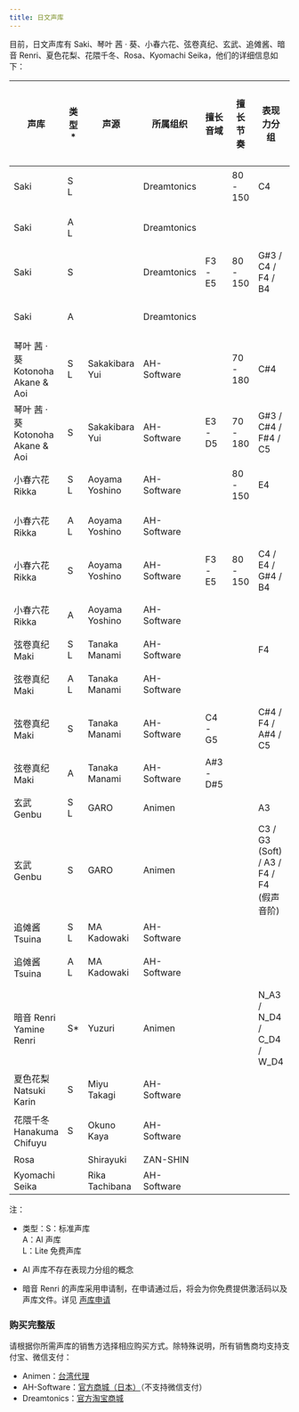 ```yaml
---
title: 日文声库
---
```


目前，日文声库有 Saki、琴叶 茜 · 葵、小春六花、弦卷真纪、玄武、追傩酱、暗音 Renri、夏色花梨、花隈千冬、Rosa、Kyomachi Seika，他们的详细信息如下：

| 声库 | 类型* | 声源 | 所属组织 |  擅长音域 | 擅长节奏 | 表现力分组 | 自动音高调校 | 最新版本 |
| --- | --- | --- | --- | --- | --- | --- | --- | --- |
| Saki | S L |  | Dreamtonics |  | 80 - 150 | C4 | 第 1 代 | ver.101 |
| Saki | A L |  | Dreamtonics |  |  |  | 第 3 代 | ver.101 |
| Saki | S |  | Dreamtonics | F3 - E5 | 80 - 150 | G#3 / C4 / F4 / B4 | 第 1 代 | ver.101 |
| Saki | A |  | Dreamtonics |  |  |  | 第 3 代 | ver.115 |
| 琴叶 茜 · 葵 <br/> Kotonoha Akane & Aoi | S L | Sakakibara Yui | AH-Software |  | 70 - 180 | C#4 | 第 1 代 | ver.100 |
| 琴叶 茜 · 葵 <br/> Kotonoha Akane & Aoi | S | Sakakibara Yui | AH-Software | E3 - D5 | 70 - 180 | G#3 / C#4 / F#4 / C5 | 第 1 代 | ver.100 |
| 小春六花 <br/> Rikka | S L | Aoyama Yoshino | AH-Software |  | 80 - 150 | E4 | 第 1 代 | ver.100 |
| 小春六花 <br/> Rikka | A L | Aoyama Yoshino | AH-Software |  |  |  | 第 3 代 | ver.101 |
| 小春六花 <br/> Rikka | S | Aoyama Yoshino | AH-Software | F3 - E5 | 80 - 150 | C4 / E4 / G#4 / B4 | 第 1 代 | ver.100 |
| 小春六花 <br/> Rikka | A | Aoyama Yoshino | AH-Software |  |  |  | 第 3 代 | ver.105 |
| 弦卷真纪 <br/> Maki | S L | Tanaka Manami | AH-Software |  |  | F4 |  | ver.100 |
| 弦卷真纪 <br/> Maki | A L | Tanaka Manami | AH-Software |  |  |  | 第 3 代 | ver.101 |
| 弦卷真纪 <br/> Maki | S | Tanaka Manami | AH-Software | C4 - G5 |  | C#4 / F4 / A#4 / C5 |  | ver.100 |
| 弦卷真纪 <br/> Maki | A | Tanaka Manami | AH-Software | A#3 - D#5 |  |  | 第 3 代 | ver.104 |
| 玄武 <br/> Genbu | S L | GARO | Animen |  |  | A3 |  | ver.100 |
| 玄武 <br/> Genbu | S | GARO | Animen |  |  | C3 / G3 (Soft) / A3 / F4 / F4 (假声音阶) |  | ver.100 |
| 追傩酱 <br/> Tsuina | S L | MA Kadowaki | AH-Software |  |  | | | ver.100 |
| 追傩酱 <br/> Tsuina | A L | MA Kadowaki | AH-Software |  | |  | 第 4 代 | ver.100 |
| 暗音 Renri <br/> Yamine Renri | S* | Yuzuri | Animen |  |  | N_A3 / N_D4 / C_D4 / W_D4 |  | ver.100 |
| 夏色花梨 <br/> Natsuki Karin | S | Miyu Takagi | AH-Software |  |  |  |  | 预计 2022 / 04 发售 |
| 花隈千冬 <br/> Hanakuma Chifuyu | S | Okuno Kaya | AH-Software |  |  |  |  | 预计 2022 发售 |
| Rosa |  | Shirayuki | ZAN-SHIN |  |  |  |  | 未发售 |
| Kyomachi Seika |  | Rika Tachibana | AH-Software |  |  |  |  | 未发售 |

注：

* 类型：S：标准声库 <br/> A：AI 声库 <br/> L：Lite 免费声库

* AI 声库不存在表现力分组的概念

* 暗音 Renri 的声库采用申请制，在申请通过后，将会为你免费提供激活码以及声库文件。详见 [声库申请](https://forms.gle/BnZcj2CHNePEm6Hu6)

### 购买完整版

请根据你所需声库的销售方选择相应购买方式。除特殊说明，所有销售商均支持支付宝、微信支付：

  * Animen：[台湾代理](https://www.anicute.com/)
  * AH-Software：[官方商城（日本）](https://www.ah-soft.com/product/series.html#synth-v)（不支持微信支付）
  * Dreamtonics：[官方淘宝商城](https://dreamtonics.taobao.com/shop/view_shop.htm?id=2212881578559)